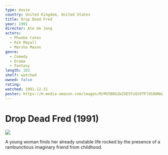 ```yaml
---
type: movie
country: United Kingdom, United States
title: Drop Dead Fred
year: 1991
director: Ate de Jong
actors:
  - Phoebe Cates
  - Rik Mayall
  - Marsha Mason
genre:
  - Comedy
  - Drama
  - Fantasy
length: 103
shelf: watched
owned: false
rating:
watched: 1991-12-31
poster: https://m.media-amazon.com/images/M/MV5BOGZmZGE5YzQtOTFlOS00NmZiLWI3YTYtMjNiZmU4ZTM5MDY5XkEyXkFqcGc@._V1_SX300.jpg
---
```


# Drop Dead Fred (1991)

![](https://m.media-amazon.com/images/M/MV5BOGZmZGE5YzQtOTFlOS00NmZiLWI3YTYtMjNiZmU4ZTM5MDY5XkEyXkFqcGc@._V1_SX300.jpg)

A young woman finds her already unstable life rocked by the presence of a rambunctious imaginary friend from childhood.